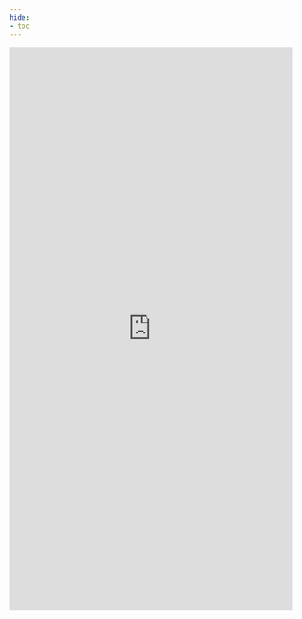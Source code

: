 ```yaml
---
hide:
- toc
---
```


<embed type="text/html" src="https://playground.open-rpc.org/?schemaUrl=https://raw.githubusercontent.com/0xPolygon/polygon-docs/3eb44779e7380e91e5c92f160424159a3da1bdba/docs/zkEVM/api/zkevm.openrpc.json&uiSchema[appBar][ui:input]=false&uiSchema[appBar][ui:splitView]=false" width="100%" height="1000px">
